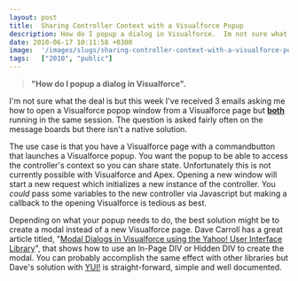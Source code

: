 ```yaml
---
layout: post
title:  Sharing Controller Context with a Visualforce Popup
description: How do I popup a dialog in Visualforce.  Im not sure what the deal is but this week Ive received 3 emails asking me how to open a Visualforce popop window from a Visualforce page but both  running in the same session. The question is asked fairly often on the message boards but there isnt a native solution.  The use case is that you have a Visualforce page with a commandbutton that launches a Visualforce popup. You want the popup to be able to access the controllers context so you can share stat
date: 2010-06-17 10:11:58 +0300
image:  '/images/slugs/sharing-controller-context-with-a-visualforce-popup.jpg'
tags:   ["2010", "public"]
---
```

<blockquote style="clear: both"><p style="clear: both"><strong>"How do I popup a dialog in Visualforce". </strong></p></blockquote><p style="clear: both">I'm not sure what the deal is but this week I've received 3 emails asking me how to open a Visualforce popop window from a Visualforce page but <strong><u>both</u></strong> running in the same session. The question is asked fairly often on the message boards but there isn't a native solution. </p><p style="clear: both">The use case is that you have a Visualforce page with a commandbutton that launches a Visualforce popup. You want the popup to be able to access the controller's context so you can share state. Unfortunately this is not currently possible with Visualforce and Apex. Opening a new window will start a new request which initializes a new instance of the controller. You <em>could</em> pass some variables to the new controller via Javascript but making a callback to the opening Visualforce is tedious as best.</p><p style="clear: both">Depending on what your popup needs to do, the best solution might be to create a modal instead of a new Visualforce page. Dave Carroll has a great article titled, "<a href="http://wiki.developerforce.com/index.php/Visualforce_Popup" target="_blank">Modal Dialogs in Visualforce using the Yahoo! User Interface Library</a>", that shows how to use an In-Page DIV or Hidden DIV to create the modal. You can probably accomplish the same effect with other libraries but Dave's solution with <a href="http://developer.yahoo.com/yui/" target="_blank">YUI!</a> is straight-forward, simple and well documented.</p><br class="final-break" style="clear: both" />
